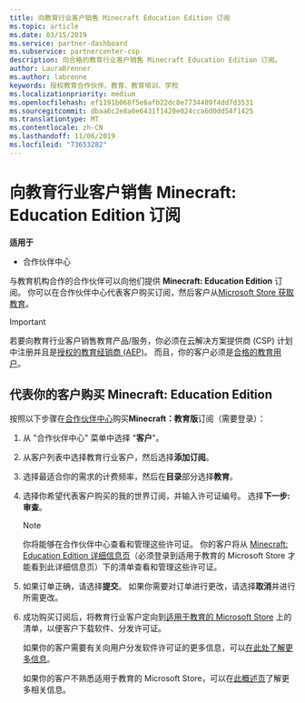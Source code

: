 ```yaml
---
title: 向教育行业客户销售 Minecraft Education Edition 订阅
ms.topic: article
ms.date: 03/15/2019
ms.service: partner-dashboard
ms.subservice: partnercenter-csp
description: 向合格的教育行业客户销售 Minecraft Education Edition 订阅。
author: LauraBrenner
ms.author: labrenne
keywords: 授权教育合作伙伴、教育、教育培训、学校
ms.localizationpriority: medium
ms.openlocfilehash: ef1191b068f5e6afb22dc8e7734489f4dd7d3531
ms.sourcegitcommit: dbaa6c2e8a0e6431f1420e024cca6d0dd54f1425
ms.translationtype: MT
ms.contentlocale: zh-CN
ms.lasthandoff: 11/06/2019
ms.locfileid: "73653282"
---
```

# <a name="sell-minecraft-education-edition-subscriptions-to-education-customers"></a>向教育行业客户销售 Minecraft: Education Edition 订阅

**适用于**

-  合作伙伴中心

与教育机构合作的合作伙伴可以向他们提供 **Minecraft: Education Edition** 订阅。 你可以在合作伙伴中心代表客户购买订阅，然后客户从[Microsoft Store 获取教育](https://educationstore.microsoft.com)。 

>[!IMPORTANT]
>若要向教育行业客户销售教育产品/服务，你必须在云解决方案提供商 (CSP) 计划中注册并且是[授权的教育经销商 (AEP)](https://www.mepn.com)。 而且，你的客户必须是[合格的教育用户](https://www.microsoftvolumelicensing.com/DocumentSearch.aspx?Mode=3&DocumentTypeId=7)。  

 
## <a name="buy-minecraft-education-edition-on-behalf-of-your-customer"></a>代表你的客户购买 **Minecraft: Education Edition**

按照以下步骤在[合作伙伴中心](https://partnercenter.microsoft.com/pcv/dashboard/overview
)购买**Minecraft：教育版**订阅（需要登录）：

  1.  从 "合作伙伴中心" 菜单中选择 "**客户**"。
  
  2.  从客户列表中选择教育行业客户，然后选择**添加订阅**。
  
  3.  选择最适合你的需求的计费频率，然后在**目录**部分选择**教育**。

  4.  选择你希望代表客户购买的我的世界订阅，并输入许可证编号。 选择**下一步: 审查**。

      >[!NOTE]
      >你将能够在合作伙伴中心查看和管理这些许可证。 你的客户将从 [Minecraft: Education Edition 详细信息页](https://educationstore.microsoft.com/store/details/minecraft-education-edition/9nblggh4r2r6)（必须登录到适用于教育的 Microsoft Store 才能看到此详细信息页）下的清单查看和管理这些许可证。 

  5.  如果订单正确，请选择**提交**。 如果你需要对订单进行更改，请选择**取消**并进行所需更改。   

  6.  成功购买订阅后，将教育行业客户定向到[适用于教育的 Microsoft Store](https://educationstore.microsoft.com) 上的清单，以便客户下载软件、分发许可证。

      如果你的客户需要有关向用户分发软件许可证的更多信息，可以[在此处了解更多信息](https://docs.microsoft.com/education/windows/school-get-minecraft#distribute-minecraft)。  
  
      如果你的客户不熟悉适用于教育的 Microsoft Store，可以在[此概述页](https://docs.microsoft.com/microsoft-store/windows-store-for-business-overview)了解更多相关信息。  

      

